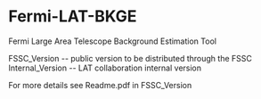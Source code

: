 Fermi-LAT-BKGE
==============

Fermi Large Area Telescope Background Estimation Tool

FSSC_Version -- public version to be distributed through the FSSC
Internal_Version -- LAT collaboration internal version

For more details see Readme.pdf in FSSC_Version
